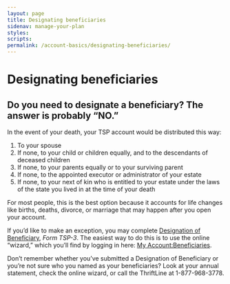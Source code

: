 ```yaml
---
layout: page
title: Designating beneficiaries
sidenav: manage-your-plan
styles:
scripts:
permalink: /account-basics/designating-beneficiaries/
---
```


# Designating beneficiaries

## Do you need to designate a beneficiary? The answer is probably “NO.”

In the event of your death, your TSP account would be distributed this way:

1. To your spouse
2. If none, to your child or children equally, and to the descendants of deceased children
3. If none, to your parents equally or to your surviving parent
4. If none, to the appointed executor or administrator of your estate
5. If none, to your next of kin who is entitled to your estate under the laws of the state you lived in at the time of your death

For most people, this is the best option because it accounts for life changes like births, deaths, divorce, or marriage that may happen after you open your account.

If you’d like to make an exception, you may complete [Designation of Beneficiary](#), _Form TSP-3_. The easiest way to do this is to use the online “wizard,” which you’ll find by logging in here: [My Account:Beneficiaries](https://www.tsp.gov/tsp/beneficiaries.do?subaction=beneLanding&_name=bene).   

Don’t remember whether you’ve submitted a Designation of Beneficiary or you’re not sure who you named as your beneficiaries? Look at your annual statement, check the online wizard, or call the ThriftLine at 1-877-968-3778.

<!-- CONTENT END -->
